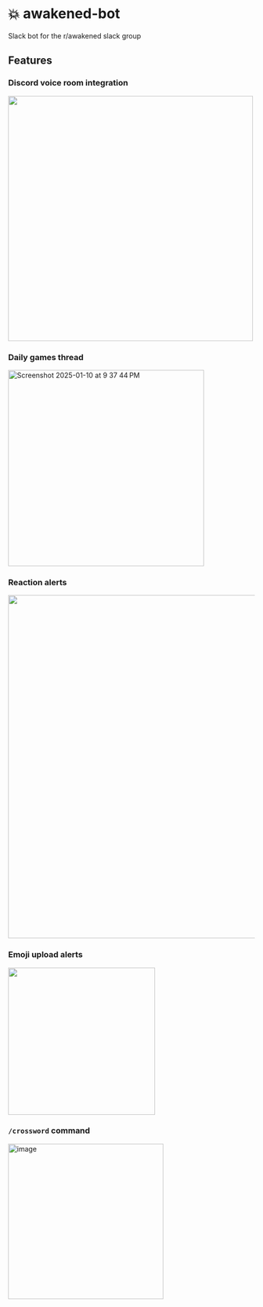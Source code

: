 # 💥 awakened-bot

Slack bot for the r/awakened slack group

## Features

### Discord voice room integration

<img width="500" src="https://github.com/user-attachments/assets/6cc9eec0-adb4-4948-bfb5-12b063e09945" />

### Daily games thread

<img width="400" alt="Screenshot 2025-01-10 at 9 37 44 PM" src="https://github.com/user-attachments/assets/169f2666-b29c-40a7-9040-1951eba6455f" />

### Reaction alerts

<img height="700" src="https://github.com/user-attachments/assets/66762ca1-d8c5-413b-b32b-d34a96d3e89d" />

### Emoji upload alerts

<img height="300" src="https://github.com/user-attachments/assets/627213b5-c844-432f-8956-da9191aa0dd9" />

### `/crossword` command

<img width="317" alt="image" src="https://github.com/user-attachments/assets/b92ae036-eea5-40a2-81d3-3f1d66b1d0ad" />
